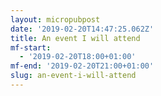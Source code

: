 ```yaml
---
layout: micropubpost
date: '2019-02-20T14:47:25.062Z'
title: An event I will attend
mf-start:
  - '2019-02-20T18:00+01:00'
mf-end: '2019-02-20T21:00+01:00'
slug: an-event-i-will-attend
---
```

